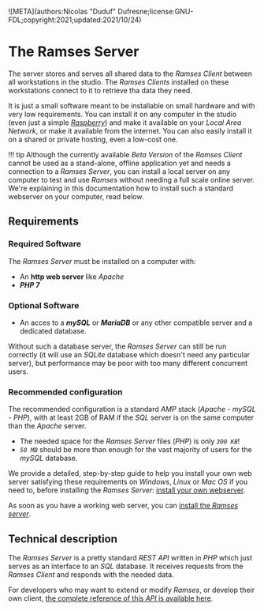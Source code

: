 ![META](authors:Nicolas "Duduf" Dufresne;license:GNU-FDL;copyright:2021;updated:2021/10/24)

# The Ramses Server

The server stores and serves all shared data to the *Ramses Client* between all workstations in the studio. The *Ramses Clients* installed on these workstations connect to it to retrieve tha data they need.

It is just a small software meant to be installable on small hardware and with very low requirements. You can install it on any computer in the studio (even just a simple [*Raspberry*](https://www.raspberrypi.org/)) and make it available on your *Local Area Network*, or make it available from the internet. You can also easily install it on a shared or private hosting, even a low-cost one.

!!! tip
    Although the currently available *Beta Version* of the *Ramses Client* cannot be used as a stand-alone, offline application yet and needs a connection to a *Ramses Server*, you can install a local server on any computer to test and use *Ramses* without needing a full scale online server. We're explaining in this documentation how to install such a standard webserver on your computer, read below.

## Requirements

### Required Software

The *Ramses Server* must be installed on a computer with:

- An **http web server** like *Apache*
- ***PHP 7***

### Optional Software

- An acces to a ***mySQL*** or ***MariaDB*** or any other compatible server and a dedicated database.

Without such a database server, the *Ramses Server* can still be run correctly (it will use an *SQLite* database which doesn't need any particular server), but performance may be poor with too many different concurrent users.

### Recommended configuration

The recommended configuration is a standard *AMP* stack (*Apache* - *mySQL* - *PHP*), with at least 2GB of RAM if the *SQL* server is on the same computer than the *Apache* server.

- The needed space for the *Ramses Server* files (*PHP*) is only *`300 KB`*!
- *`50 MB`* should be more than enough for the vast majority of users for the *mySQL* database.

We provide a detailed, step-by-step guide to help you install your own web server satisfying these requirements on *Windows*, *Linux* or *Mac OS* if you need to, before installing the *Ramses Server*: [install your own webserver](web-server.md).

As soon as you have a working web server, you can [install the *Ramses server*](install.md).

## Technical description

The *Ramses Server* is a pretty standard *REST API* written in *PHP* which just serves as an interface to an *SQL* database. It receives requests from the *Ramses Client* and responds with the needed data.

For developers who may want to extend or modify *Ramses*, or develop their own client, [the complete reference of this *API* is available here](../../dev/server-reference/index.md).